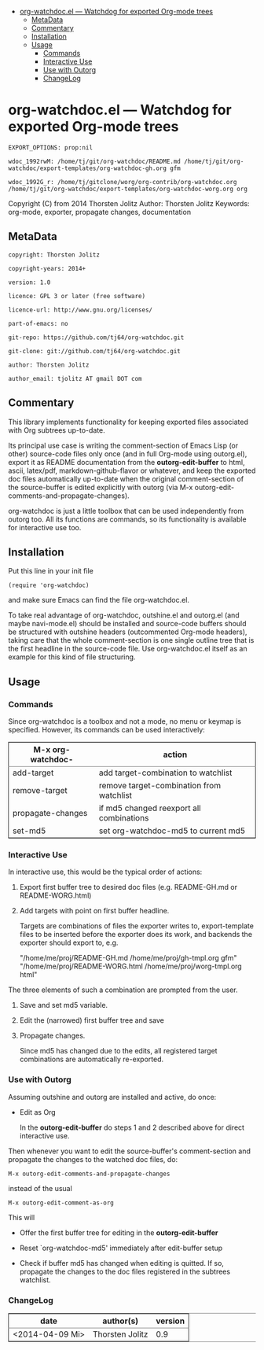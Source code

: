 - [org-watchdoc.el &#x2014; Watchdog for exported Org-mode trees](#org-watchdoc.el-&#x2014;-watchdog-for-exported-org-mode-trees)
  - [MetaData](#metadata)
  - [Commentary](#commentary)
  - [Installation](#installation)
  - [Usage](#usage)
    - [Commands](#commands)
    - [Interactive Use](#interactive-use)
    - [Use with Outorg](#use-with-outorg)
    - [ChangeLog](#changelog)


# org-watchdoc.el &#x2014; Watchdog for exported Org-mode trees

    EXPORT_OPTIONS: prop:nil
    
    wdoc_1992rwM: /home/tj/git/org-watchdoc/README.md /home/tj/git/org-watchdoc/export-templates/org-watchdoc-gh.org gfm
    
    wdoc_1992G_r: /home/tj/gitclone/worg/org-contrib/org-watchdoc.org /home/tj/git/org-watchdoc/export-templates/org-watchdoc-worg.org org

Copyright (C) from 2014 Thorsten Jolitz
Author: Thorsten Jolitz <tjolitz at gmail dot com>
Keywords: org-mode, exporter, propagate changes, documentation

## MetaData

    copyright: Thorsten Jolitz
    
    copyright-years: 2014+
    
    version: 1.0
    
    licence: GPL 3 or later (free software)
    
    licence-url: http://www.gnu.org/licenses/
    
    part-of-emacs: no
    
    git-repo: https://github.com/tj64/org-watchdoc.git
    
    git-clone: git://github.com/tj64/org-watchdoc.git
    
    author: Thorsten Jolitz
    
    author_email: tjolitz AT gmail DOT com

## Commentary

This library implements functionality for keeping exported files
associated with Org subtrees up-to-date.

Its principal use case is writing the comment-section of Emacs
Lisp (or other) source-code files only once (and in full Org-mode
using outorg.el), export it as README documentation from the
**outorg-edit-buffer** to html, ascii, latex/pdf,
markdown-github-flavor or whatever, and keep the exported doc
files automatically up-to-date when the original comment-section
of the source-buffer is edited explicitly with outorg (via M-x
outorg-edit-comments-and-propagate-changes).

org-watchdoc is just a little toolbox that can be used
independently from outorg too. All its functions are commands, so
its functionality is available for interactive use too.

## Installation

Put this line in your init file

```'emacs-lisp
(require 'org-watchdoc)
```

and make sure Emacs can find the file org-watchdoc.el.

To take real advantage of org-watchdoc, outshine.el and outorg.el
(and maybe navi-mode.el) should be installed and source-code
buffers should be structured with outshine headers (outcommented
Org-mode headers), taking care that the whole comment-section is
one single outline tree that is the first headline in the
source-code file. Use org-watchdoc.el itself as an example for
this kind of file structuring.

## Usage

### Commands

Since org-watchdoc is a toolbox and not a mode, no menu or keymap
is specified. However, its commands can be used interactively:

<table border="2" cellspacing="0" cellpadding="6" rules="groups" frame="hsides">


<colgroup>
<col  class="left" />

<col  class="left" />
</colgroup>
<thead>
<tr>
<th scope="col" class="left">M-x org-watchdoc-</th>
<th scope="col" class="left">action</th>
</tr>
</thead>

<tbody>
<tr>
<td class="left">add-target</td>
<td class="left">add target-combination to watchlist</td>
</tr>


<tr>
<td class="left">remove-target</td>
<td class="left">remove target-combination from watchlist</td>
</tr>


<tr>
<td class="left">propagate-changes</td>
<td class="left">if md5 changed reexport all combinations</td>
</tr>


<tr>
<td class="left">set-md5</td>
<td class="left">set org-watchdoc-md5 to current md5</td>
</tr>
</tbody>
</table>

### Interactive Use

In interactive use, this would be the typical order of actions:
1.  Export first buffer tree to desired doc files
    (e.g. README-GH.md or README-WORG.html)

2.  Add targets with point on first buffer headline.
    
    Targets are combinations of files the exporter writes to,
    export-template files to be inserted before the exporter does
    its work, and backends the exporter should export to, e.g.

    "/home/me/proj/README-GH.md /home/me/proj/gh-tmpl.org gfm"
    "/home/me/proj/README-WORG.html /home/me/proj/worg-tmpl.org html"

The three elements of such a combination are prompted from
the user.

1.  Save and set md5 variable.

2.  Edit the (narrowed) first buffer tree and save

3.  Propagate changes.
    
    Since md5 has changed due to the edits, all registered target
    combinations are automatically re-exported.

### Use with Outorg

Assuming outshine and outorg are installed and active, do once:
-   Edit as Org
    
    In the **outorg-edit-buffer** do steps 1 and 2 described above
    for direct interactive use.

Then whenever you want to edit the source-buffer's
comment-section and propagate the changes to the watched doc
files, do:

    M-x outorg-edit-comments-and-propagate-changes

instead of the usual 

    M-x outorg-edit-comment-as-org

This will

-   Offer the first buffer tree for editing in the
    **outorg-edit-buffer**

-   Reset \`org-watchdoc-md5' immediately after edit-buffer setup

-   Check if buffer md5 has changed when editing is quitted. If so,
    propagate the changes to the doc files registered in the subtrees
    watchlist.

### ChangeLog

<table border="2" cellspacing="0" cellpadding="6" rules="groups" frame="hsides">


<colgroup>
<col  class="left" />

<col  class="left" />

<col  class="right" />
</colgroup>
<thead>
<tr>
<th scope="col" class="left">date</th>
<th scope="col" class="left">author(s)</th>
<th scope="col" class="right">version</th>
</tr>
</thead>

<tbody>
<tr>
<td class="left"><span class="timestamp-wrapper"><span class="timestamp">&lt;2014-04-09 Mi&gt;</span></span></td>
<td class="left">Thorsten Jolitz</td>
<td class="right">0.9</td>
</tr>
</tbody>
</table>
